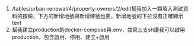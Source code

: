 1. /tables/urban-renewal/4/property-owners/2/edit幫我加入一顆填入測試資料的按鈕，下方的新增地號與新增建號也要，新增地號的下拉沒有正確顯示text
2. 幫我建立production的docker-compose與.env，並寫三支sh讓我可以啟用production，包含啟用、停用、建立+啟用